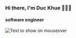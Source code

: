 ### Hi there, I'm Duc Khue  👋👋👋
#### software engineer
![](https://picsum.photos/200/300 "Text to show on mouseover")
